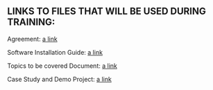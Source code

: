 ## LINKS TO FILES THAT WILL BE USED DURING TRAINING: ##

Agreement:
[a link](https://github.com/CTSJavaTraining/docs/blob/master/Agreement.md)

Software Installation Guide: 
[a link](https://github.com/CTSJavaTraining/docs/blob/master/Software_Installation_V1.1.md)


Topics to be covered Document: 
[a link](https://github.com/CTSJavaTraining/docs/blob/master/Topics.md)

Case Study and Demo Project:
[a link](https://github.com/CTSJavaTraining/JulyTraining2016)